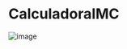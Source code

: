 # CalculadoraIMC
![image](https://user-images.githubusercontent.com/62565008/211039688-d524a735-f6c1-4765-aba2-ea4db7318ae0.png)

